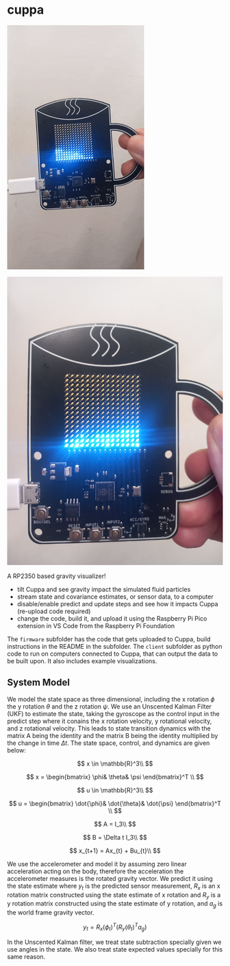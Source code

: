 # cuppa

![cuppa_gif](./cuppa_gif.gif)

![cuppa_pic](./20250801_144046.jpg)


A RP2350 based gravity visualizer!
 * tilt Cuppa and see gravity impact the simulated fluid particles
 * stream state and covariance estimates, or sensor data, to a computer
 * disable/enable predict and update steps and see how it impacts Cuppa (re-upload code required)
 * change the code, build it, and upload it using the Raspberry Pi Pico extension in VS Code from the Raspberry Pi Foundation

 The `firmware` subfolder has the code that gets uploaded to Cuppa, build instructions in the README in the subfolder. The `client` subfolder as python code to run on computers connected to Cuppa, that can output the data to be built upon. It also includes example visualizations.

 ## System Model

We model the state space as three dimensional, including the x rotation $\phi$ the y rotation $\theta$ and the z rotation $\psi$. We use an Unscented Kalman Filter (UKF) to estimate the state, taking the gyroscope as the control input in the predict step where it conains the x rotation velocity, y rotational velocity, and z rotational velocity. This leads to state transition dynamics with the matrix A being the identity and the matrix B being the identity multiplied by the change in time $\Delta t$. The state space, control, and dynamics are given below:

$$
x \in \mathbb{R}^3\\
$$  

$$
x = \begin{bmatrix} \phi& \theta& \psi \end{bmatrix}^T \\
$$  

$$
u \in \mathbb{R}^3\\  
$$  


$$
u = \begin{bmatrix} \dot{\phi}& \dot{\theta}& \dot{\psi} \end{bmatrix}^T \\  
$$  

$$
A = I_3\\  
$$

$$
B = \Delta t I_3\\  
$$

$$
x_{t+1} = Ax_{t} + Bu_{t}\\  
$$

We use the accelerometer and model it by assuming zero linear acceleration acting on the body, therefore the acceleration the accelerometer measures is the rotated gravity vector. We predict it using the state estimate where $y_t$ is the predicted sensor measurement, $R_x$ is an x rotation matrix constructed using the state estimate of x rotation and $R_y$ is a y rotation matrix constructed using the state estimate of y rotation, and $a_g$ is the world frame gravity vector.

$$
y_t = R_x(\phi_t)^T (R_y(\theta_t)^T a_g)
$$

In the Unscented Kalman filter, we treat state subtraction specially given we use angles in the state. We also treat state expected values specially for this same reason.
